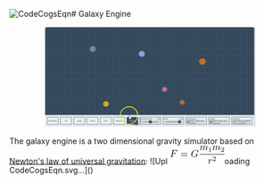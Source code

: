 ![CodeCogsEqn](https://github.com/homayoun-afshari/galaxy-engine/assets/120579983/83c5c798-7c87-4c77-8388-0ecffef2a9f7)# Galaxy Engine
<p align="center">
  <img src="demo/demo.gif" width="75%">
</p>
The galaxy engine is a two dimensional gravity simulator based on <a href=" https://en.wikipedia.org/wiki/Newton%27s_law_of_universal_gravitation">Newton's law of universal gravitation</a>:
![Upl<?xml version='1.0' encoding='UTF-8'?>
<!-- Generated by CodeCogs with dvisvgm 3.0.3 -->
<svg version='1.1' xmlns='http://www.w3.org/2000/svg' xmlns:xlink='http://www.w3.org/1999/xlink' width='73.814115pt' height='24.498628pt' viewBox='-.239051 -.227441 73.814115 24.498628'>
<defs>
<path id='g1-49' d='M2.502615-5.076961C2.502615-5.292154 2.486675-5.300125 2.271482-5.300125C1.944707-4.98132 1.522291-4.790037 .765131-4.790037V-4.527024C.980324-4.527024 1.41071-4.527024 1.872976-4.742217V-.653549C1.872976-.358655 1.849066-.263014 1.091905-.263014H.812951V0C1.139726-.02391 1.825156-.02391 2.183811-.02391S3.235866-.02391 3.56264 0V-.263014H3.283686C2.526526-.263014 2.502615-.358655 2.502615-.653549V-5.076961Z'/>
<path id='g1-50' d='M2.247572-1.625903C2.375093-1.745455 2.709838-2.008468 2.83736-2.12005C3.331507-2.574346 3.801743-3.012702 3.801743-3.737983C3.801743-4.686426 3.004732-5.300125 2.008468-5.300125C1.052055-5.300125 .422416-4.574844 .422416-3.865504C.422416-3.474969 .73325-3.419178 .844832-3.419178C1.012204-3.419178 1.259278-3.53873 1.259278-3.841594C1.259278-4.25604 .860772-4.25604 .765131-4.25604C.996264-4.837858 1.530262-5.037111 1.920797-5.037111C2.662017-5.037111 3.044583-4.407472 3.044583-3.737983C3.044583-2.909091 2.462765-2.303362 1.522291-1.338979L.518057-.302864C.422416-.215193 .422416-.199253 .422416 0H3.57061L3.801743-1.42665H3.55467C3.53076-1.267248 3.466999-.868742 3.371357-.71731C3.323537-.653549 2.717808-.653549 2.590286-.653549H1.171606L2.247572-1.625903Z'/>
<path id='g2-61' d='M8.069738-3.873474C8.237111-3.873474 8.452304-3.873474 8.452304-4.088667C8.452304-4.315816 8.249066-4.315816 8.069738-4.315816H1.028144C.860772-4.315816 .645579-4.315816 .645579-4.100623C.645579-3.873474 .848817-3.873474 1.028144-3.873474H8.069738ZM8.069738-1.649813C8.237111-1.649813 8.452304-1.649813 8.452304-1.865006C8.452304-2.092154 8.249066-2.092154 8.069738-2.092154H1.028144C.860772-2.092154 .645579-2.092154 .645579-1.876961C.645579-1.649813 .848817-1.649813 1.028144-1.649813H8.069738Z'/>
<path id='g0-70' d='M3.550685-3.897385H4.698381C5.606974-3.897385 5.678705-3.694147 5.678705-3.347447C5.678705-3.19203 5.654795-3.024658 5.595019-2.761644C5.571108-2.713823 5.559153-2.654047 5.559153-2.630137C5.559153-2.546451 5.606974-2.49863 5.69066-2.49863C5.786301-2.49863 5.798257-2.546451 5.846077-2.737733L6.539477-5.523288C6.539477-5.571108 6.503611-5.642839 6.419925-5.642839C6.312329-5.642839 6.300374-5.595019 6.252553-5.391781C6.001494-4.495143 5.762391-4.244085 4.722291-4.244085H3.634371L4.411457-7.340473C4.519054-7.758904 4.542964-7.79477 5.033126-7.79477H6.635118C8.129514-7.79477 8.344707-7.352428 8.344707-6.503611C8.344707-6.43188 8.344707-6.168867 8.308842-5.858032C8.296887-5.810212 8.272976-5.654795 8.272976-5.606974C8.272976-5.511333 8.332752-5.475467 8.404483-5.475467C8.488169-5.475467 8.53599-5.523288 8.5599-5.738481L8.810959-7.830635C8.810959-7.866501 8.834869-7.986052 8.834869-8.009963C8.834869-8.141469 8.727273-8.141469 8.51208-8.141469H2.84533C2.618182-8.141469 2.49863-8.141469 2.49863-7.926276C2.49863-7.79477 2.582316-7.79477 2.785554-7.79477C3.526775-7.79477 3.526775-7.711083 3.526775-7.579577C3.526775-7.519801 3.514819-7.47198 3.478954-7.340473L1.865006-.884682C1.75741-.466252 1.733499-.3467 .896638-.3467C.669489-.3467 .549938-.3467 .549938-.131507C.549938 0 .657534 0 .729265 0C.956413 0 1.195517-.02391 1.422665-.02391H2.976837C3.239851-.02391 3.526775 0 3.789788 0C3.897385 0 4.040847 0 4.040847-.215193C4.040847-.3467 3.969116-.3467 3.706102-.3467C2.761644-.3467 2.737733-.430386 2.737733-.609714C2.737733-.669489 2.761644-.765131 2.785554-.848817L3.550685-3.897385Z'/>
<path id='g0-71' d='M8.918555-8.308842C8.918555-8.416438 8.834869-8.416438 8.810959-8.416438S8.739228-8.416438 8.643587-8.296887L7.81868-7.304608C7.758904-7.400249 7.519801-7.81868 7.053549-8.093649C6.539477-8.416438 6.025405-8.416438 5.846077-8.416438C3.287671-8.416438 .597758-5.810212 .597758-2.988792C.597758-1.016189 1.960648 .251059 3.753923 .251059C4.614695 .251059 5.702615-.035866 6.300374-.789041C6.43188-.334745 6.694894-.011955 6.77858-.011955C6.838356-.011955 6.850311-.047821 6.862267-.047821C6.874222-.071731 6.969863-.490162 7.029639-.705355L7.220922-1.470486C7.316563-1.865006 7.364384-2.032379 7.44807-2.391034C7.567621-2.84533 7.591532-2.881196 8.249066-2.893151C8.296887-2.893151 8.440349-2.893151 8.440349-3.120299C8.440349-3.239851 8.320797-3.239851 8.284932-3.239851C8.081694-3.239851 7.854545-3.21594 7.639352-3.21594H6.993773C6.491656-3.21594 5.965629-3.239851 5.475467-3.239851C5.36787-3.239851 5.224408-3.239851 5.224408-3.024658C5.224408-2.905106 5.32005-2.905106 5.32005-2.893151H5.618929C6.563387-2.893151 6.563387-2.797509 6.563387-2.618182C6.563387-2.606227 6.336239-1.398755 6.109091-1.0401C5.654795-.37061 4.710336-.095641 4.004981-.095641C3.084433-.095641 1.590037-.573848 1.590037-2.642092C1.590037-3.443088 1.876961-5.272229 3.036613-6.623163C3.789788-7.483935 4.901619-8.069738 5.953674-8.069738C7.364384-8.069738 7.866501-6.862267 7.866501-5.762391C7.866501-5.571108 7.81868-5.308095 7.81868-5.140722C7.81868-5.033126 7.938232-5.033126 7.974097-5.033126C8.105604-5.033126 8.117559-5.045081 8.16538-5.260274L8.918555-8.308842Z'/>
<path id='g0-109' d='M2.462765-3.502864C2.486675-3.574595 2.785554-4.172354 3.227895-4.554919C3.53873-4.841843 3.945205-5.033126 4.411457-5.033126C4.889664-5.033126 5.057036-4.674471 5.057036-4.196264C5.057036-4.124533 5.057036-3.88543 4.913574-3.323537L4.614695-2.092154C4.519054-1.733499 4.291905-.848817 4.267995-.71731C4.220174-.537983 4.148443-.227148 4.148443-.179328C4.148443-.011955 4.27995 .119552 4.459278 .119552C4.817933 .119552 4.877709-.155417 4.985305-.585803L5.702615-3.443088C5.726526-3.53873 6.348194-5.033126 7.663263-5.033126C8.141469-5.033126 8.308842-4.674471 8.308842-4.196264C8.308842-3.526775 7.84259-2.223661 7.579577-1.506351C7.47198-1.219427 7.412204-1.06401 7.412204-.848817C7.412204-.310834 7.782814 .119552 8.356663 .119552C9.468493 .119552 9.886924-1.637858 9.886924-1.709589C9.886924-1.769365 9.839103-1.817186 9.767372-1.817186C9.659776-1.817186 9.647821-1.78132 9.588045-1.578082C9.313076-.621669 8.870735-.119552 8.392528-.119552C8.272976-.119552 8.081694-.131507 8.081694-.514072C8.081694-.824907 8.225156-1.207472 8.272976-1.338979C8.488169-1.912827 9.026152-3.323537 9.026152-4.016936C9.026152-4.734247 8.607721-5.272229 7.699128-5.272229C6.898132-5.272229 6.252553-4.817933 5.774346-4.112578C5.738481-4.758157 5.34396-5.272229 4.447323-5.272229C3.383313-5.272229 2.82142-4.519054 2.606227-4.220174C2.570361-4.901619 2.080199-5.272229 1.554172-5.272229C1.207472-5.272229 .932503-5.104857 .705355-4.65056C.490162-4.220174 .32279-3.490909 .32279-3.443088S.37061-3.335492 .454296-3.335492C.549938-3.335492 .561893-3.347447 .633624-3.622416C.812951-4.327771 1.0401-5.033126 1.518306-5.033126C1.793275-5.033126 1.888917-4.841843 1.888917-4.483188C1.888917-4.220174 1.769365-3.753923 1.685679-3.383313L1.350934-2.092154C1.303113-1.865006 1.171606-1.327024 1.111831-1.111831C1.028144-.800996 .896638-.239103 .896638-.179328C.896638-.011955 1.028144 .119552 1.207472 .119552C1.350934 .119552 1.518306 .047821 1.613948-.131507C1.637858-.191283 1.745455-.609714 1.80523-.848817L2.068244-1.924782L2.462765-3.502864Z'/>
<path id='g0-114' d='M4.65056-4.889664C4.27995-4.817933 4.088667-4.554919 4.088667-4.291905C4.088667-4.004981 4.315816-3.90934 4.483188-3.90934C4.817933-3.90934 5.092902-4.196264 5.092902-4.554919C5.092902-4.937484 4.722291-5.272229 4.124533-5.272229C3.646326-5.272229 3.096389-5.057036 2.594271-4.327771C2.510585-4.961395 2.032379-5.272229 1.554172-5.272229C1.08792-5.272229 .848817-4.913574 .705355-4.65056C.502117-4.220174 .32279-3.502864 .32279-3.443088C.32279-3.395268 .37061-3.335492 .454296-3.335492C.549938-3.335492 .561893-3.347447 .633624-3.622416C.812951-4.339726 1.0401-5.033126 1.518306-5.033126C1.80523-5.033126 1.888917-4.829888 1.888917-4.483188C1.888917-4.220174 1.769365-3.753923 1.685679-3.383313L1.350934-2.092154C1.303113-1.865006 1.171606-1.327024 1.111831-1.111831C1.028144-.800996 .896638-.239103 .896638-.179328C.896638-.011955 1.028144 .119552 1.207472 .119552C1.338979 .119552 1.566127 .035866 1.637858-.203238C1.673724-.298879 2.116065-2.10411 2.187796-2.379078C2.247572-2.642092 2.319303-2.893151 2.379078-3.156164C2.426899-3.323537 2.47472-3.514819 2.510585-3.670237C2.546451-3.777833 2.86924-4.363636 3.16812-4.62665C3.311582-4.758157 3.622416-5.033126 4.112578-5.033126C4.303861-5.033126 4.495143-4.99726 4.65056-4.889664Z'/>
</defs>
<g id='page1' transform='matrix(1.13 0 0 1.13 -63.986043 -60.878379)'>
<use x='56.413267' y='67.033384' xlink:href='#g0-70'/>
<use x='68.937712' y='67.033384' xlink:href='#g2-61'/>
<use x='81.363192' y='67.033384' xlink:href='#g0-71'/>
<use x='91.79233' y='58.945626' xlink:href='#g0-109'/>
<use x='102.031597' y='60.738889' xlink:href='#g1-49'/>
<use x='106.763911' y='58.945626' xlink:href='#g0-109'/>
<use x='117.003178' y='60.738889' xlink:href='#g1-50'/>
<rect x='91.79233' y='63.805499' height='.478187' width='29.943164'/>
<use x='101.597525' y='75.234047' xlink:href='#g0-114'/>
<use x='107.197998' y='71.780339' xlink:href='#g1-50'/>
</g>
</svg>oading CodeCogsEqn.svg…]()
